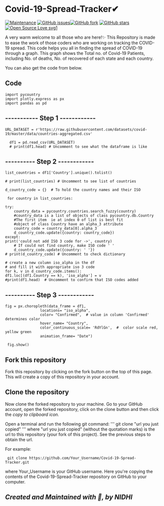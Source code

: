 # Covid-19-Spread-Tracker✔
[![Maintenance](https://img.shields.io/badge/Maintained%3F-yes-green.svg)](https://github.com/Nidhi786sharma/Covid-19-Spread-Tracker/graphs/commit-activity) [![GitHub issues](https://img.shields.io/github/issues/Nidhi786sharma/Covid-19-Spread-Tracker)](https://github.com/Nidhi786sharma/Covid-19-Spread-Tracker/issues)[![GitHub fork](https://img.shields.io/github/forks/Nidhi786sharma/Covid-19-Spread-Tracker?style=social)](https://github.com/Nidhi786sharma/Covid-19-Spread-Tracker/network) [![GitHub stars](https://img.shields.io/github/stars/Nidhi786sharma/Covid-19-Spread-Tracker?style=social)](https://github.com/Nidhi786sharma/Covid-19-Spread-Tracker/stargazers) [![Open Source Love svg1](https://badges.frapsoft.com/os/v1/open-source.svg?v=103)](https://github.com/ellerbrock/open-source-badges/)


A very warm welcome to all those who are here!✨ This Repository is made to ease the work of those coders who are working on tracking the COVID-19 spread.
This code helps you all in finding the spread of COVID-19 through a graph. This graph shows the Total no. of Covid-19 Patients, including No. of deaths, No. of recovered of each state and each country.


You can also get the code from below.
## Code
    import pycountry
    import plotly.express as px
    import pandas as pd

## ----------- Step 1 ------------

    URL_DATASET = r'https://raw.githubusercontent.com/datasets/covid-19/master/data/countries-aggregated.csv'

      df1 = pd.read_csv(URL_DATASET)
      # print(df1.head) # Uncomment to see what the dataframe is like

## ---------- Step 2 ------------

    list_countries = df1['Country'].unique().tolist()

    # print(list_countries) # Uncomment to see list of countries

    d_country_code = {}  # To hold the country names and their ISO

     for country in list_countries:

    try:
        country_data = pycountry.countries.search_fuzzy(country)
        #country_data is a list of objects of class pycountry.db.Country
        #The first item  ie at index 0 of list is best fit
        #object of class Country have an alpha_3 attribute
        country_code = country_data[0].alpha_3 
        d_country_code.update({country: country_code})
    except:
    print('could not add ISO 3 code for ->', country)
        # If could not find country, make ISO code ' '
        d_country_code.update({country: ' '})
    # print(d_country_code) # Uncomment to check dictionary  

    # create a new column iso_alpha in the df
    # and fill it with appropriate iso 3 code
    for k, v in d_country_code.items():
    df1.loc[(df1.Country == k), 'iso_alpha'] = v    
    #print(df1.head)  # Uncomment to confirm that ISO codes added

## ---------- Step 3 ------------
    fig = px.choropleth(data_frame = df1,
                    locations= "iso_alpha",
                    color= "Confirmed",  # value in column 'Confirmed' determines color
                    hover_name= "Country",
                    color_continuous_scale= 'RdYlGn',  #  color scale red, yellow green
                    animation_frame= "Date")

     fig.show()
     
## Fork this repository

Fork this repository by clicking on the fork button on the top of this page. This will create a copy of this repository in your account.

## Clone the repository

Now clone the forked repository to your machine. Go to your GitHub account, open the forked repository, click on the clone button and then click the *copy to clipboard icon.*

Open a terminal and run the following git command:
'''
      git clone "url you just copied"
'''
where "url you just copied" (without the quotation marks) is the url to this repository (your fork of this project). See the previous steps to obtain the url.

For example:

     git clone https://github.com/Your_Username/Covid-19-Spread-Tracker.git

where Your_Username is your GitHub username. Here you're copying the contents of the Covid-19-Spread-Tracker repository on GitHub to your computer.





## *Created and Maintained with 💖, by NIDHI*

